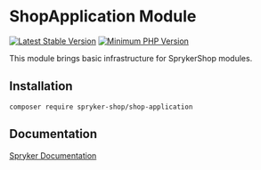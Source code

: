 # ShopApplication Module
[![Latest Stable Version](https://poser.pugx.org/spryker-shop/shop-application/v/stable.svg)](https://packagist.org/packages/spryker-shop/shop-application)
[![Minimum PHP Version](https://img.shields.io/badge/php-%3E%3D%208.3-8892BF.svg)](https://php.net/)

This module brings basic infrastructure for SprykerShop modules.

## Installation

```
composer require spryker-shop/shop-application
```

## Documentation

[Spryker Documentation](https://docs.spryker.com)
